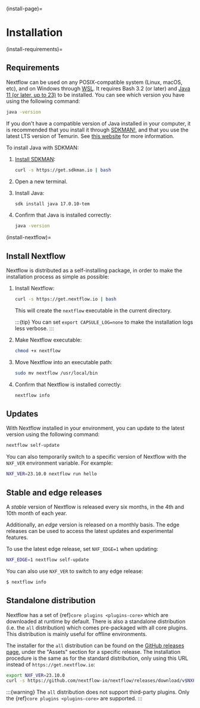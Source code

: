 (install-page)=

# Installation

(install-requirements)=

## Requirements

Nextflow can be used on any POSIX-compatible system (Linux, macOS, etc), and on Windows through [WSL](https://en.wikipedia.org/wiki/Windows_Subsystem_for_Linux). It requires Bash 3.2 (or later) and [Java 11 (or later, up to 23)](http://www.oracle.com/technetwork/java/javase/downloads/index.html) to be installed. You can see which version you have using the following command:

```bash
java -version
```

If you don't have a compatible version of Java installed in your computer, it is recommended that you install it through [SDKMAN!](https://sdkman.io/), and that you use the latest LTS version of Temurin. See [this website](https://whichjdk.com/) for more information.

To install Java with SDKMAN:

1. [Install SDKMAN](https://sdkman.io/install):

    ```bash
    curl -s https://get.sdkman.io | bash
    ```

2. Open a new terminal.

3. Install Java:

    ```bash
    sdk install java 17.0.10-tem
    ```

4. Confirm that Java is installed correctly:

    ```bash
    java -version
    ```

(install-nextflow)=

## Install Nextflow

Nextflow is distributed as a self-installing package, in order to make the installation process as simple as possible:

1. Install Nextflow:

    ```bash
    curl -s https://get.nextflow.io | bash
    ```

    This will create the `nextflow` executable in the current directory.

    :::{tip}
    You can set `export CAPSULE_LOG=none` to make the installation logs less verbose.
    :::

2. Make Nextflow executable:

    ```bash
    chmod +x nextflow
    ```

3. Move Nextflow into an executable path:

    ```bash
    sudo mv nextflow /usr/local/bin
    ```

4. Confirm that Nextflow is installed correctly:

    ```bash
    nextflow info
    ```

## Updates

With Nextflow installed in your environment, you can update to the latest version using the following command:

```bash
nextflow self-update
```

You can also temporarily switch to a specific version of Nextflow with the `NXF_VER` environment variable. For example:

```bash
NXF_VER=23.10.0 nextflow run hello
```

## Stable and edge releases

A *stable* version of Nextflow is released every six months, in the 4th and 10th month of each year.

Additionally, an *edge* version is released on a monthly basis. The edge releases can be used to access the latest updates and experimental features.

To use the latest edge release, set `NXF_EDGE=1` when updating:

```bash
NXF_EDGE=1 nextflow self-update
```

You can also use `NXF_VER` to switch to any edge release:

```bash
$ nextflow info
```

## Standalone distribution

Nextflow has a set of {ref}`core plugins <plugins-core>` which are downloaded at runtime by default. There is also a standalone distribution (i.e. the `all` distribution) which comes pre-packaged with all core plugins. This distribution is mainly useful for offline environments.

The installer for the `all` distribution can be found on the [GitHub releases page](https://github.com/nextflow-io/nextflow/releases), under the "Assets" section for a specific release. The installation procedure is the same as for the standard distribution, only using this URL instead of `https://get.nextflow.io`:

```bash
export NXF_VER=23.10.0
curl -s https://github.com/nextflow-io/nextflow/releases/download/v$NXF_VER/nextflow-$NXF_VER-all
```

:::{warning}
The `all` distribution does not support third-party plugins. Only the {ref}`core plugins <plugins-core>` are supported.
:::
